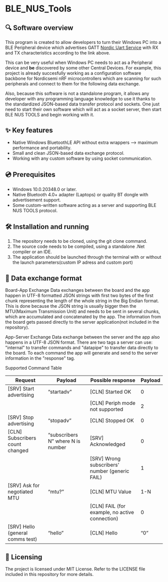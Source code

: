 # BLE_NUS_Tools

## 🔍 Software overview
This program is created to allow developers to turn their Windows PC into a BLE Peripheral device which advertises GATT [Nordic Uart Service](https://developer.nordicsemi.com/nRF_Connect_SDK/doc/latest/nrf/libraries/bluetooth_services/services/nus.html) with RX and TX characteristics according to the link above.

This can be very useful when Windows PC needs to act as a Peripheral device and **be** discovered by some other Central Devices. For example, this project is already succesfully working as a configuration software backbone for Nordicsemi nRF microcontrollers which are scanning for such peripherals and connect to them for the following data exchange.

Also, because this software is not a standalone program, it allows any developer with any programming language knowledge to use it thanks to the standardized JSON-based data transfer protocol and sockets. One just need to start their own software which will act as a socket server, then start BLE NUS TOOLS and begin working with it.

## ✨ Key features
- Native Windows BluetoothLE API without extra wrappers --> maximum performance and portability.
- Small and clean JSON-based data exchange protocol.
- Working with any custom software by using socket communication.

## 💿 Prerequisites
- Windows 10.0.20348.0 or later.
- Native Bluetooth 4.0+ adapter (Laptops) or quality BT dongle with advertisement support.
- Some custom-written software acting as a server and supporting BLE NUS TOOLS protocol.


## 🛠️ Installation and running
1) The repository needs to be cloned, using the git clone command.
2) The source code needs to be compiled, using a standalone .Net compiler or an IDE.
3) The application should be launched through the terminal with or without the launch parameters(custom IP adress and custom port)

## 📨 Data exchange format
  Board-App Exchange
Data exchanges between the board and the app happen in UTF-8 formatted JSON strings with first two bytes of the first chunk representing the length of the whole string in the Big Endian format. This is done because the JSON string is usually bigger then the MTU(Maximum Transmission Unit) and needs to be sent in several chunks, which are accumulated and concatenated by the app. The information from the board gets passed directly to the server application(not included in the repository).

  App-Server Exchange
Data exchange between the server and the app also happens in a UTF-8 JSON format. There are two tags a server can use: "internal" to transfer commands and "datapipe" to transfer data directly to the board. To each command the app will generate and send to the server information in the "response" tag.

Supported Command Table

| Request                                        | Payload                           | Possible response  | Payload |
| ---------------------------------------------- | --------------------------------- | ------------------ | ------- |
| [SRV] Start advertising                        | “startadv”                        | [CLN] Started OK   | 0       |
||| [CLN] Periph mode not supported                | 2                                 |
| [SRV] Stop advertising                         | “stopadv”                         | [CLN] Stopped OK   | 0       |
| [CLN] Subscribers count changed                | “subscribers N” where N is number | [SRV] Acknowledged | 0       |
||| [SRV] Wrong subscribers’ number (generic FAIL) | 1                                 |
| [SRV] Ask for negotiated MTU                   | “mtu?”                            | [CLN] MTU Value    | 1-N     |
||| [CLN] FAIL (for example, no active connection) | 0                                 |
| [SRV] Hello (general comms test)               | “hello”                           | [CLN] Hello        | “0”     |

## 📃 Licensing
The project is licensed under MIT License. Refer to the LICENSE file included in this repository for more details.
